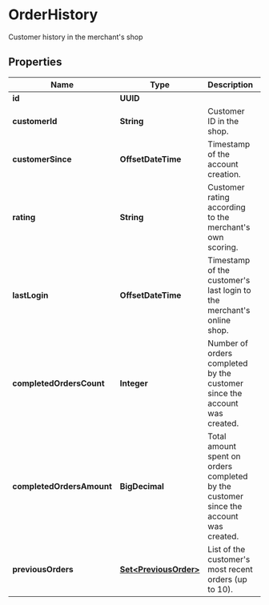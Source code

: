 

# OrderHistory

Customer history in the merchant's shop

## Properties

| Name | Type | Description | Notes |
|------------ | ------------- | ------------- | -------------|
|**id** | **UUID** |  |  [optional] |
|**customerId** | **String** | Customer ID in the shop. |  [optional] |
|**customerSince** | **OffsetDateTime** | Timestamp of the account creation. |  [optional] |
|**rating** | **String** | Customer rating according to the merchant&#39;s own scoring. |  [optional] |
|**lastLogin** | **OffsetDateTime** | Timestamp of the customer&#39;s last login to the merchant&#39;s online shop. |  [optional] |
|**completedOrdersCount** | **Integer** | Number of orders completed by the customer since the account was created. |  [optional] |
|**completedOrdersAmount** | **BigDecimal** | Total amount spent on orders completed by the customer since the account was created. |  [optional] |
|**previousOrders** | [**Set&lt;PreviousOrder&gt;**](PreviousOrder.md) | List of the customer&#39;s most recent orders (up to 10). |  [optional] |




